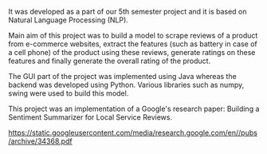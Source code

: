 It was developed as a part of our 5th semester project and it is based on Natural Language Processing (NLP).

Main aim of this project was to build a model to scrape reviews of a product from e-commerce
websites, extract the features (such as battery in case of a cell phone) of the product using these
reviews, generate ratings on these features and finally generate the overall rating of the product.

The GUI part of the project was implemented using Java whereas the backend was developed
using Python. Various libraries such as numpy, swing were used to build this model.

This project was an implementation of a Google's research paper: Building a Sentiment
Summarizer for Local Service Reviews.

https://static.googleusercontent.com/media/research.google.com/en//pubs/archive/34368.pdf
